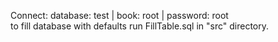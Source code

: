 Connect: database: test | book: root | password: root<br>
to fill database with defaults run FillTable.sql in "src" directory.
